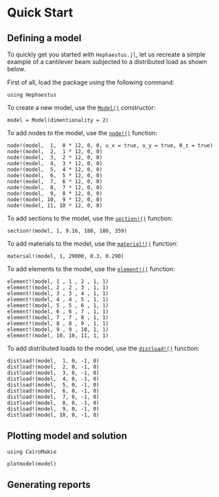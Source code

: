 # Quick Start

## Defining a model

To quickly get you started with `Hephaestus.jl`, let us recreate a simple example of a cantilever beam subjected to a distributed load as shown below.

First of all, load the package using the following command:

```@example QuickStart
using Hephaestus
```

To create a new model, use the [`Model()`](@ref) constructor:

```@example QuickStart
model = Model(dimentionality = 2)
```

To add nodes to the model, use the [`node!()`](@ref) function:

```@example QuickStart
node!(model,  1,  0 * 12, 0, 0, u_x = true, u_y = true, θ_z = true)
node!(model,  2,  1 * 12, 0, 0)
node!(model,  3,  2 * 12, 0, 0)
node!(model,  4,  3 * 12, 0, 0)
node!(model,  5,  4 * 12, 0, 0)
node!(model,  6,  5 * 12, 0, 0)
node!(model,  7,  6 * 12, 0, 0)
node!(model,  8,  7 * 12, 0, 0)
node!(model,  9,  8 * 12, 0, 0)
node!(model, 10,  9 * 12, 0, 0)
node!(model, 11, 10 * 12, 0, 0)
```

To add sections to the model, use the [`section!()`](@ref) function:

```@example QuickStart
section!(model, 1, 9.16, 180, 180, 359)
```

To add materials to the model, use the [`material!()`](@ref) function:

```@example QuickStart
material!(model, 1, 29000, 0.3, 0.290)
```

To add elements to the model, use the [`element!()`](@ref) function:

```@example QuickStart
element!(model, 1 , 1 , 2 , 1, 1)
element!(model, 2 , 2 , 3 , 1, 1)
element!(model, 3 , 3 , 4 , 1, 1)
element!(model, 4 , 4 , 5 , 1, 1)
element!(model, 5 , 5 , 6 , 1, 1)
element!(model, 6 , 6 , 7 , 1, 1)
element!(model, 7 , 7 , 8 , 1, 1)
element!(model, 8 , 8 , 9 , 1, 1)
element!(model, 9 , 9 , 10, 1, 1)
element!(model, 10, 10, 11, 1, 1)
```

To add distributed loads to the model, use the [`distload!()`](@ref) function:

```@example QuickStart
distload!(model,  1, 0, -1, 0)
distload!(model,  2, 0, -1, 0)
distload!(model,  3, 0, -1, 0)
distload!(model,  4, 0, -1, 0)
distload!(model,  5, 0, -1, 0)
distload!(model,  6, 0, -1, 0)
distload!(model,  7, 0, -1, 0)
distload!(model,  8, 0, -1, 0)
distload!(model,  9, 0, -1, 0)
distload!(model, 10, 0, -1, 0)
```

## Plotting model and solution

```@example QuickStart
using CairoMakie
```

```@example QuickStart
plotmodel(model)
```

## Generating reports